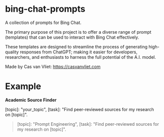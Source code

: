 # bing-chat-prompts

A collection of prompts for Bing Chat.

The primary purpose of this project is to offer a diverse range of prompt (templates) that can be used to interact with Bing Chat effectively.

These templates are designed to streamline the process of generating high-quality responses from ChatGPT; making it easier for developers, researchers, and enthusiasts to harness the full potential of the A.I. model.

Made by Cas van Vliet: https://casvanvliet.com

# Example

**Academic Source Finder**

[topic]: "your_topic", [task]: "Find peer-reviewed sources for my research on [topic]".

> [topic]: "Prompt Engineering", [task]: "Find peer-reviewed sources for my research on [topic]".
